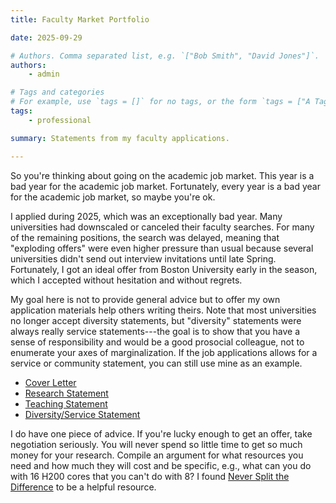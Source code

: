 ```yaml
---
title: Faculty Market Portfolio

date: 2025-09-29

# Authors. Comma separated list, e.g. `["Bob Smith", "David Jones"]`.
authors:
    - admin

# Tags and categories
# For example, use `tags = []` for no tags, or the form `tags = ["A Tag", "Another Tag"]` for one or more tags.
tags:
    - professional

summary: Statements from my faculty applications.

---
```


So you're thinking about going on the academic job market. This year is a bad year for the academic job market. Fortunately, every year is a bad year for the academic job market, so maybe you're ok.

I applied during 2025, which was an exceptionally bad year. Many universities had downscaled or canceled their faculty searches. For many of the remaining positions, the search was delayed, meaning that "exploding offers" were even higher pressure than usual because several universities didn't send out interview invitations until late Spring. Fortunately, I got an ideal offer from Boston University early in the season, which I accepted without hesitation and without regrets.

My goal here is not to provide general advice but to offer my own application materials help others writing theirs. Note that most universities no longer accept diversity statements, but "diversity" statements were always really service statements---the goal is to show that you have a sense of responsibility and would be a good prosocial colleague, not to enumerate your axes of marginalization. If the job applications allows for a service or community statement, you can still use mine as an example.

- [Cover Letter](/uploads/faculty_apps/cover_letter.pdf)
- [Research Statement](/uploads/faculty_apps/research_statement.pdf)
- [Teaching Statement](/uploads/faculty_apps/teaching_statement.pdf)
- [Diversity/Service Statement](/uploads/faculty_apps/diversity_statement.pdf)

I do have one piece of advice. If you're lucky enough to get an offer, take negotiation seriously. You will never spend so little time to get so much money for your research. Compile an argument for what resources you need and how much they will cost and be specific, e.g., what can you do with 16 H200 cores that you can't do with 8? I found [Never Split the Difference](https://app.thestorygraph.com/books/3d05bf97-a33e-4084-a1b6-e30f56b26037) to be a helpful resource.